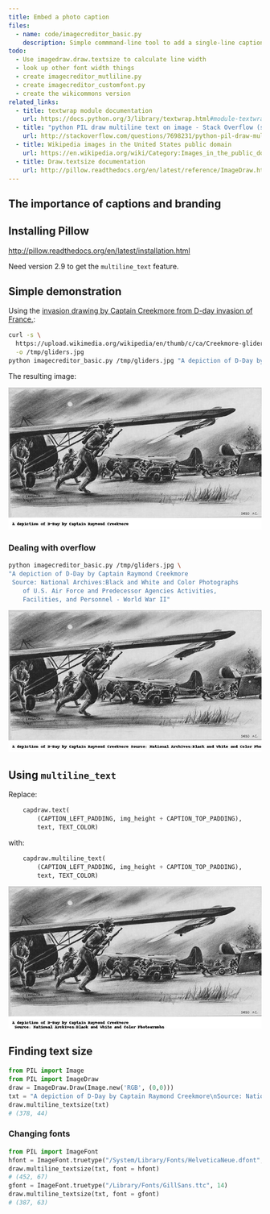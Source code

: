```yaml
---
title: Embed a photo caption
files:
  - name: code/imagecreditor_basic.py
    description: Simple commmand-line tool to add a single-line caption to an image
todo:
  - Use imagedraw.draw.textsize to calculate line width
  - look up other font width things
  - create imagecreditor_mutliline.py
  - create imagecreditor_customfont.py
  - create the wikicommons version
related_links:
  - title: textwrap module documentation
    url: https://docs.python.org/3/library/textwrap.html#module-textwrap
  - title: "python PIL draw multiline text on image - Stack Overflow (stackoverflow.com)"
    url: http://stackoverflow.com/questions/7698231/python-pil-draw-multiline-text-on-image
  - title: Wikipedia images in the United States public domain
    url: https://en.wikipedia.org/wiki/Category:Images_in_the_public_domain_in_the_United_States
  - title: Draw.textsize documentation
    url: http://pillow.readthedocs.org/en/latest/reference/ImageDraw.html#PIL.ImageDraw.PIL.ImageDraw.Draw.textsize
---
```



## The importance of captions and branding


## Installing Pillow

http://pillow.readthedocs.org/en/latest/installation.html

Need version 2.9 to get the `multiline_text` feature.


## Simple demonstration

Using the [invasion drawing by Captain Creekmore from D-day invasion of France.](https://en.wikipedia.org/wiki/File:Creekmore-gliders.jpg):


~~~sh
curl -s \
  https://upload.wikimedia.org/wikipedia/en/thumb/c/ca/Creekmore-gliders.jpg/640px-Creekmore-gliders.jpg \
  -o /tmp/gliders.jpg
python imagecreditor_basic.py /tmp/gliders.jpg "A depiction of D-Day by Captain Raymond Creekmore"
~~~

The resulting image:

![Creekmore Gliders](/files/images/gliders.captioned.jpg)

### Dealing with overflow

~~~sh
python imagecreditor_basic.py /tmp/gliders.jpg \
"A depiction of D-Day by Captain Raymond Creekmore
 Source: National Archives:Black and White and Color Photographs 
    of U.S. Air Force and Predecessor Agencies Activities,
    Facilities, and Personnel - World War II"
~~~

![Creekmore Gliders overflow caption](/files/images/gliders.overflow.captioned.jpg)


## Using `multiline_text`


Replace:

~~~py
    capdraw.text(
        (CAPTION_LEFT_PADDING, img_height + CAPTION_TOP_PADDING),
        text, TEXT_COLOR)
~~~

with:

~~~py
    capdraw.multiline_text(
        (CAPTION_LEFT_PADDING, img_height + CAPTION_TOP_PADDING),
        text, TEXT_COLOR)
~~~


![cutoff image](/files/images/gliders.cutoff.captioned.jpg)


## Finding text size

~~~py
from PIL import Image
from PIL import ImageDraw
draw = ImageDraw.Draw(Image.new('RGB', (0,0)))
txt = "A depiction of D-Day by Captain Raymond Creekmore\nSource: National Archives:Black and White and Color Photographs\nof U.S. Air Force and Predecessor Agencies Activities,\nFacilities, and Personnel - World War II"
draw.multiline_textsize(txt)
# (378, 44)
~~~

### Changing fonts

~~~py
from PIL import ImageFont
hfont = ImageFont.truetype("/System/Library/Fonts/HelveticaNeue.dfont", 14)
draw.multiline_textsize(txt, font = hfont)
# (452, 67)
gfont = ImageFont.truetype("/Library/Fonts/GillSans.ttc", 14)
draw.multiline_textsize(txt, font = gfont)
# (387, 63)
~~~
